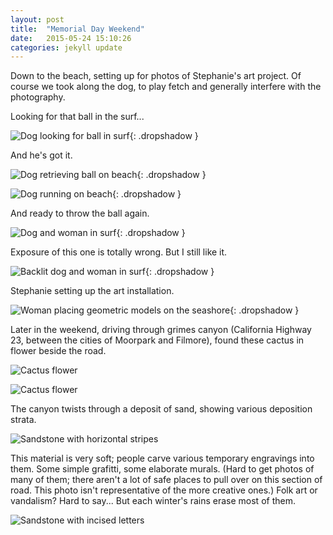 ```yaml
---
layout: post
title:  "Memorial Day Weekend"
date:   2015-05-24 15:10:26
categories: jekyll update
---
```

Down to the beach, setting up for photos of Stephanie's art project.  Of course we took along the dog, to play fetch and generally interfere with the photography.  

Looking for that ball in the surf...  


![Dog looking for ball in surf](/images/memorial_day_2015/dog_in_surf_1.png){: .dropshadow }  

And he's got it.  

![Dog retrieving ball on beach](/images/memorial_day_2015/dog_in_surf2.png){: .dropshadow }  
  
![Dog running on beach](/images/memorial_day_2015/dog_in_surf_3.png){: .dropshadow }  

And ready to throw the ball again.  

![Dog and woman in surf](/images/memorial_day_2015/in_surf.png){: .dropshadow }  

Exposure of this one is totally wrong.   But I still like it.  

![Backlit dog and woman in surf](/images/memorial_day_2015/in_surf2.png){: .dropshadow }  

Stephanie setting up the art installation.  

![Woman placing geometric models on the seashore](/images/memorial_day_2015/setting_art.png){: .dropshadow }  

Later in the weekend, driving through grimes canyon (California Highway 23, between the cities of Moorpark and Filmore), found these cactus in flower beside the road.  

![Cactus flower](/images/memorial_day_2015/roadside_cactus_flower.png)  

![Cactus flower](/images/memorial_day_2015/roadside_cactus_flower2.png)  

The canyon twists through a deposit of sand, showing various deposition strata.  

![Sandstone with horizontal stripes](/images/memorial_day_2015/grimes_canyon_strata.png)

This material is very soft; people carve various temporary engravings into them.   Some simple grafitti, some elaborate murals.   (Hard to get photos of many of them; there aren't a lot of safe places to pull over on this section of road. This photo isn't representative of the more creative ones.) Folk art or vandalism?  Hard to say... But each winter's rains erase most of them.  

![Sandstone with incised letters](/images/memorial_day_2015/grimes_canyon.png)

  

